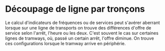 # Découpage de ligne par tronçons

Le calcul d'indicateurs de fréquences ou de services peut s'avérer aberrant lorsque sur une ligne de transports on trouve des différences d'offre de service selon l'arrêt, l'heure ou les deux. 
C'est souvent le cas sur certaines lignes de tramways, où, passé un certain arrêt, l'offre diminue. On trouve ces configurations lorsque le tramway arrive en périphérie.


